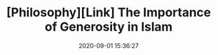---
title: "[Philosophy][Link] The Importance of Generosity in Islam"
layout: external
external_url: https://www.almustafatrust.org/news/the-importance-of-giving-in-islam/#:~:text=Generosity%20is%20a%20key%20principle,in%20excess%20of%20their%20needs.
date:   2020-09-01 15:36:27
---